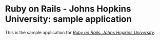 # Ruby on Rails - Johns Hopkins University: sample application

This is the sample application for [*Ruby on Rails: Johns Hopkins University*](http://jhu-ror.heroku.com/).